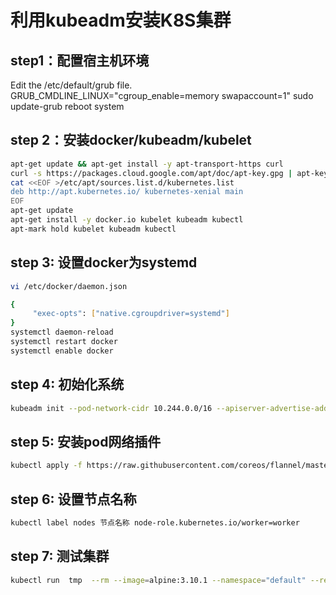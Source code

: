 # 利用kubeadm安装K8S集群

## step1：配置宿主机环境

Edit the /etc/default/grub file.
GRUB_CMDLINE_LINUX="cgroup_enable=memory swapaccount=1"
sudo update-grub
reboot system

## step 2：安装docker/kubeadm/kubelet

```bash
apt-get update && apt-get install -y apt-transport-https curl
curl -s https://packages.cloud.google.com/apt/doc/apt-key.gpg | apt-key add -
cat <<EOF >/etc/apt/sources.list.d/kubernetes.list
deb http://apt.kubernetes.io/ kubernetes-xenial main
EOF
apt-get update
apt-get install -y docker.io kubelet kubeadm kubectl
apt-mark hold kubelet kubeadm kubectl
```

## step 3: 设置docker为systemd

```bash
vi /etc/docker/daemon.json

{
	 "exec-opts": ["native.cgroupdriver=systemd"]
}
systemctl daemon-reload 
systemctl restart docker
systemctl enable docker
```

## step 4: 初始化系统

```bash
kubeadm init --pod-network-cidr 10.244.0.0/16 --apiserver-advertise-address master主机地址 --kubernetes-version 1.15.2
```

## step 5: 安装pod网络插件

```bash
kubectl apply -f https://raw.githubusercontent.com/coreos/flannel/master/Documentation/kube-flannel.yml
```

## step 6: 设置节点名称

```bash
kubectl label nodes 节点名称 node-role.kubernetes.io/worker=worker
```

## step 7: 测试集群

```bash
kubectl run  tmp  --rm --image=alpine:3.10.1 --namespace="default" --restart=Never  -it /bin/sh
```







